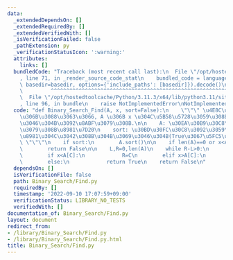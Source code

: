 ```yaml
---
data:
  _extendedDependsOn: []
  _extendedRequiredBy: []
  _extendedVerifiedWith: []
  _isVerificationFailed: false
  _pathExtension: py
  _verificationStatusIcon: ':warning:'
  attributes:
    links: []
  bundledCode: "Traceback (most recent call last):\n  File \"/opt/hostedtoolcache/Python/3.11.3/x64/lib/python3.11/site-packages/onlinejudge_verify/documentation/build.py\"\
    , line 71, in _render_source_code_stat\n    bundled_code = language.bundle(stat.path,\
    \ basedir=basedir, options={'include_paths': [basedir]}).decode()\n          \
    \         ^^^^^^^^^^^^^^^^^^^^^^^^^^^^^^^^^^^^^^^^^^^^^^^^^^^^^^^^^^^^^^^^^^^^^^^^^^^^^^^^^\n\
    \  File \"/opt/hostedtoolcache/Python/3.11.3/x64/lib/python3.11/site-packages/onlinejudge_verify/languages/python.py\"\
    , line 96, in bundle\n    raise NotImplementedError\nNotImplementedError\n"
  code: "def Binary_Search_Find(A, x, sort=False):\n    \"\"\" \u4E8C\u5206\u63A2\u7D22\
    \u306B\u3088\u3063\u3066, A \u306B x \u304C\u5B58\u5728\u3059\u308B\u304B\u3069\
    \u3046\u304B\u3092\u8ABF\u3079\u308B.\n\n    A: \u30EA\u30B9\u30C8\n    x: \u8ABF\
    \u3079\u308B\u8981\u7D20\n    sort: \u30BD\u30FC\u30C8\u3092\u3059\u308B\u5FC5\
    \u8981\u304C\u3042\u308B\u304B\u3069\u3046\u304B(True\u3067\u5FC5\u8981)\n   \
    \ \"\"\"\n    if sort:\n        A.sort()\n\n    if len(A)==0 or x<A[0] or A[-1]<x:\n\
    \        return False\n\n    L,R=0,len(A)\n    while R-L>0:\n        C=L+(R-L)//2\n\
    \        if x<A[C]:\n            R=C\n        elif x>A[C]:\n            L=C+1\n\
    \        else:\n            return True\n    return False\n"
  dependsOn: []
  isVerificationFile: false
  path: Binary_Search/Find.py
  requiredBy: []
  timestamp: '2022-09-10 17:07:59+09:00'
  verificationStatus: LIBRARY_NO_TESTS
  verifiedWith: []
documentation_of: Binary_Search/Find.py
layout: document
redirect_from:
- /library/Binary_Search/Find.py
- /library/Binary_Search/Find.py.html
title: Binary_Search/Find.py
---
```

